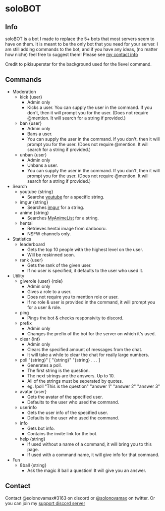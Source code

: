 # soloBOT

## Info

soloBOT is a bot I made to replace the 5+ bots that most servers seem to have on them. It is meant to be the only bot that you need for your server. I am still adding commands to the bot, and if you have any ideas, (no matter how niche) feel free to suggest them! Please see [my contact info](#contact)

Credit to pikisuperstar for the background used for the !level command.

## Commands

* Moderation
  * kick {user}
    - Admin only
    - Kicks a user. You can supply the user in the command. If you don't, then it will prompt you for the user. (Does not require @mention. It will search for a string if provided.)
  * ban {user}
    - Admin only
    - Bans a user.
    - You can supply the user in the command. If you don't, then it will prompt you for the user. (Does not require @mention. It will search for a string if provided.)
  * unban {user}
    - Admin only
    - Unbans a user.
    - You can supply the user in the command. If you don't, then it will prompt you for the user. (Does not require @mention. It will search for a string if provided.)
* Search
  * youtube {string}
    - Searche [youtube](youtube.com) for a specific string.
  * imgur {string}
    - Searches [imgur](imgur.com) for a string.
  * anime {string}
    - Searches [MyAnimeList](myanimelist.net) for a string.
  * hentai
    - Retrieves hentai image from danbooru.
    - NSFW channels only.
* Statistics
  * leaderboard
    - Gets the top 10 people with the highest level on the user.
    - Will be reskinned soon.
  * rank {user}
    - Gets the rank of the given user.
    - If no user is specified, it defaults to the user who used it.
* Utility
  * giverole {user} {role}
    - Admin only
    - Gives a role to a user.
    - Does not require you to mention role or user.
    - If no role & user is provided in the command, it will prompt you for a user & role.
  * ping
    - Pings the bot & checks responsivity to discord.
  * prefix
    - Admin only
    - Changes the prefix of the bot for the server on which it's used.
  * clear {int}
    - Admin only
    - Clears the specified amount of messages from the chat.
    - It will take a while to clear the chat for really large numbers.
  * poll "{string}" \[ "{string}" "{string} . . . \]
    - Generates a poll.
    - The first string is the question.
    - The next strings are the answers. Up to 10.
    - All of the strings must be seperated by quotes.
    - eg. !poll "This is the question" "answer 1" "answer 2" "answer 3"
  * avatar {user}
    - Gets the avatar of the specified user.
    - Defaults to the user who used the command.
  * userinfo
    - Gets the user info of the specified user.
    - Defaults to the user who used the command.
  * info
    - Gets bot info.
    - Contains the invite link for the bot.
  * help {string}
    - If used without a name of a command, it will bring you to this page.
    - If used with a command name, it will give info for that command.
* Fun
  * 8ball {string}
    - Ask the magic 8 ball a question! It will give you an answer.

## Contact
Contact @solonovamax#3163 on discord or [@solonovamax](twitter.com/solonovamax) on twitter. Or you can join my [support discord server](https://discord.gg/YFSQ4cF)
